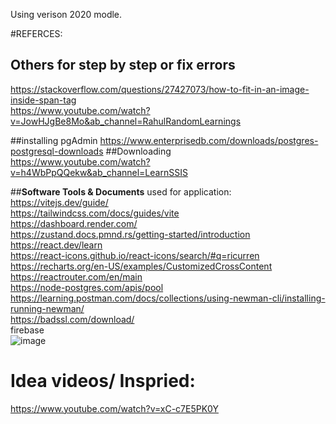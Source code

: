 Using verison 2020 modle.

#REFERCES: 

## Others for **step by step or fix errors**
https://stackoverflow.com/questions/27427073/how-to-fit-in-an-image-inside-span-tag <br>
https://www.youtube.com/watch?v=JowHJgBe8Mo&ab_channel=RahulRandomLearnings <br>

##installing pgAdmin
https://www.enterprisedb.com/downloads/postgres-postgresql-downloads ##Downloading <br>
https://www.youtube.com/watch?v=h4WbPpQQekw&ab_channel=LearnSSIS <br>

##**Software Tools & Documents** used for application:
https://vitejs.dev/guide/ <br>
https://tailwindcss.com/docs/guides/vite <br>
https://dashboard.render.com/ <br>
https://zustand.docs.pmnd.rs/getting-started/introduction <br>
https://react.dev/learn <br>
https://react-icons.github.io/react-icons/search/#q=ricurren <br>
https://recharts.org/en-US/examples/CustomizedCrossContent <br>
https://reactrouter.com/en/main <br>
https://node-postgres.com/apis/pool <br>
https://learning.postman.com/docs/collections/using-newman-cli/installing-running-newman/ <br>
https://badssl.com/download/ <br>
firebase <br>
![image](https://github.com/user-attachments/assets/0ed29f12-fef6-44b7-88ce-3dfcdb70c62c)

# Idea videos/ Inspried:<br>
https://www.youtube.com/watch?v=xC-c7E5PK0Y
